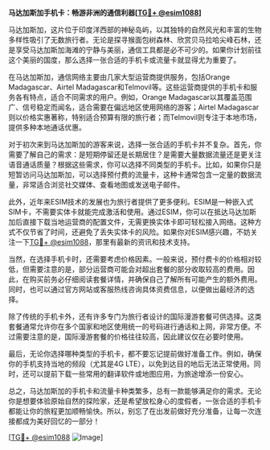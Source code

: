 **马达加斯加手机卡：畅游非洲的通信利器[[TG💪+ @esim1088](https://t.me/s/esim1088)]**

马达加斯加，这片位于印度洋西部的神秘岛屿，以其独特的自然风光和丰富的生物多样性吸引了无数旅行者。无论是探寻猴面包树森林、欣赏贝马拉哈尖峰石林，还是享受马达加斯加海滩的宁静与美丽，通信工具都是必不可少的。如果你计划前往这个美丽的国度，那么选择一张合适的手机卡或流量卡就显得尤为重要了。

在马达加斯加，通信网络主要由几家大型运营商提供服务，包括Orange Madagascar、Airtel Madagascar和Telmovil等。这些运营商提供的手机卡和服务各有特点，适合不同需求的用户。例如，Orange Madagascar以其覆盖范围广、信号稳定而闻名，适合需要在偏远地区使用网络的游客；Airtel Madagascar则以价格实惠著称，特别适合预算有限的旅行者；而Telmovil则专注于本地市场，提供多种本地通话优惠。

对于初次来到马达加斯加的游客来说，选择一张合适的手机卡并不复杂。首先，你需要了解自己的需求：是短期停留还是长期居住？是需要大量数据流量还是更关注语音通话质量？根据这些需求，你可以选择不同类型的手机卡。比如，如果你只是短暂访问马达加斯加，可以选择预付费的流量卡，这种卡通常包含一定量的数据流量，非常适合浏览社交媒体、查看地图或发送电子邮件。

此外，近年来ESIM技术的发展也为旅行者提供了更多便利。ESIM是一种嵌入式SIM卡，不需要实体卡就能完成激活和使用。通过ESIM，你可以在抵达马达加斯加后直接下载当地运营商的配置文件，无需更换实体卡即可轻松接入网络。这种方式不仅节省了时间，还避免了丢失实体卡的风险。如果你对ESIM感兴趣，不妨关注一下[TG💪+ @esim1088](https://t.me/s/esim1088)，那里有最新的资讯和技术支持。

当然，在选择手机卡时，还需要考虑价格因素。一般来说，预付费卡的价格相对较低，但需要注意的是，部分运营商可能会对超出套餐的部分收取较高的费用。因此，在购买前务必仔细阅读套餐详情，并确保自己了解所有可能产生的额外费用。同时，也可以通过官方网站或客服热线咨询具体资费信息，以便做出最经济的选择。

除了传统的手机卡外，还有许多专门为旅行者设计的国际漫游套餐可供选择。这类套餐通常允许你在多个国家和地区使用统一的号码进行通话和上网，非常方便。不过需要注意的是，国际漫游套餐的价格往往较高，因此建议仅在必要时使用。

最后，无论你选择哪种类型的手机卡，都不要忘记提前做好准备工作。例如，确保你的手机支持当地的频段（尤其是4G LTE），以免到达目的地后无法正常使用。同时，还可以提前下载一些常用的翻译软件或地图应用，为旅途增添一份安心。

总之，马达加斯加的手机卡和流量卡种类繁多，总有一款能够满足你的需求。无论你是想要体验原始自然的探险家，还是希望放松身心的度假者，一张合适的手机卡都能让你的旅程更加顺畅愉快。所以，别忘了在出发前做好充分准备，让每一次连接都成为美好回忆的一部分！

[[TG💪+ @esim1088](https://t.me/s/esim1088) ![Image](https://i.postimg.cc/4NQfJmqS/Snipaste-2025-05-13-00-14-12.png)]